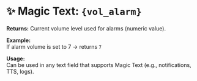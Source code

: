 # ✨ Magic Text: `{vol_alarm}`

**Returns:** Current volume level used for alarms (numeric value).

**Example:**  
If alarm volume is set to 7 → returns `7`

**Usage:**  
Can be used in any text field that supports Magic Text (e.g., notifications, TTS, logs).
